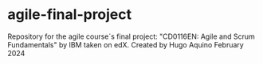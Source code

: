 # agile-final-project
Repository for the agile course´s final project: "CD0116EN: Agile and Scrum Fundamentals" by IBM taken on edX.
Created by Hugo Aquino
February 2024
